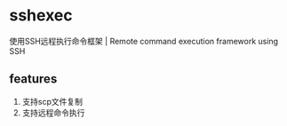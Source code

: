 # sshexec

使用SSH远程执行命令框架 | Remote command execution framework using SSH

## features

1. 支持scp文件复制
2. 支持远程命令执行
